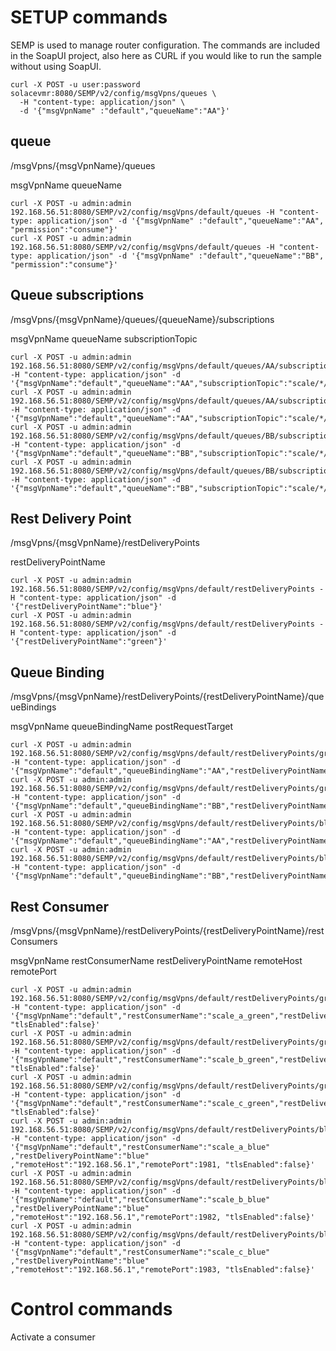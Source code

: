 # SETUP commands

SEMP is used to manage router configuration.  The commands are included in the SoapUI project,  also  here as CURL if you would like to run the sample without using SoapUI.

~~~
curl -X POST -u user:password solacevmr:8080/SEMP/v2/config/msgVpns/queues \
  -H "content-type: application/json" \
  -d '{"msgVpnName" :"default","queueName":"AA"}'
~~~



## queue

/msgVpns/{msgVpnName}/queues

msgVpnName
queueName

~~~
curl -X POST -u admin:admin 192.168.56.51:8080/SEMP/v2/config/msgVpns/default/queues -H "content-type: application/json" -d '{"msgVpnName" :"default","queueName":"AA", "permission":"consume"}'
curl -X POST -u admin:admin 192.168.56.51:8080/SEMP/v2/config/msgVpns/default/queues -H "content-type: application/json" -d '{"msgVpnName" :"default","queueName":"BB", "permission":"consume"}'
~~~

## Queue subscriptions
/msgVpns/{msgVpnName}/queues/{queueName}/subscriptions

msgVpnName
queueName
subscriptionTopic

~~~
curl -X POST -u admin:admin 192.168.56.51:8080/SEMP/v2/config/msgVpns/default/queues/AA/subscriptions -H "content-type: application/json" -d '{"msgVpnName":"default","queueName":"AA","subscriptionTopic":"scale/*/*/*/AA"}'
curl -X POST -u admin:admin 192.168.56.51:8080/SEMP/v2/config/msgVpns/default/queues/AA/subscriptions -H "content-type: application/json" -d '{"msgVpnName":"default","queueName":"AA","subscriptionTopic":"scale/*/*/*/AA/>"}'
curl -X POST -u admin:admin 192.168.56.51:8080/SEMP/v2/config/msgVpns/default/queues/BB/subscriptions -H "content-type: application/json" -d '{"msgVpnName":"default","queueName":"BB","subscriptionTopic":"scale/*/*/*/BB"}'
curl -X POST -u admin:admin 192.168.56.51:8080/SEMP/v2/config/msgVpns/default/queues/BB/subscriptions -H "content-type: application/json" -d '{"msgVpnName":"default","queueName":"BB","subscriptionTopic":"scale/*/*/*/BB/>"}'
~~~

## Rest Delivery Point
/msgVpns/{msgVpnName}/restDeliveryPoints

restDeliveryPointName

~~~
curl -X POST -u admin:admin 192.168.56.51:8080/SEMP/v2/config/msgVpns/default/restDeliveryPoints -H "content-type: application/json" -d '{"restDeliveryPointName":"blue"}'
curl -X POST -u admin:admin 192.168.56.51:8080/SEMP/v2/config/msgVpns/default/restDeliveryPoints -H "content-type: application/json" -d '{"restDeliveryPointName":"green"}'
~~~

## Queue Binding

/msgVpns/{msgVpnName}/restDeliveryPoints/{restDeliveryPointName}/queueBindings

msgVpnName
queueBindingName
postRequestTarget

~~~
curl -X POST -u admin:admin 192.168.56.51:8080/SEMP/v2/config/msgVpns/default/restDeliveryPoints/green/queueBindings -H "content-type: application/json" -d '{"msgVpnName":"default","queueBindingName":"AA","restDeliveryPointName":"green","postRequestTarget":"/"}'
curl -X POST -u admin:admin 192.168.56.51:8080/SEMP/v2/config/msgVpns/default/restDeliveryPoints/green/queueBindings -H "content-type: application/json" -d '{"msgVpnName":"default","queueBindingName":"BB","restDeliveryPointName":"green","postRequestTarget":"/"}'
curl -X POST -u admin:admin 192.168.56.51:8080/SEMP/v2/config/msgVpns/default/restDeliveryPoints/blue/queueBindings  -H "content-type: application/json" -d '{"msgVpnName":"default","queueBindingName":"AA","restDeliveryPointName":"blue","postRequestTarget":"/"}'
curl -X POST -u admin:admin 192.168.56.51:8080/SEMP/v2/config/msgVpns/default/restDeliveryPoints/blue/queueBindings  -H "content-type: application/json" -d '{"msgVpnName":"default","queueBindingName":"BB","restDeliveryPointName":"blue","postRequestTarget":"/"}'
~~~


## Rest Consumer

/msgVpns/{msgVpnName}/restDeliveryPoints/{restDeliveryPointName}/restConsumers

msgVpnName
restConsumerName
restDeliveryPointName
remoteHost
remotePort

~~~
curl -X POST -u admin:admin 192.168.56.51:8080/SEMP/v2/config/msgVpns/default/restDeliveryPoints/green/restConsumers -H "content-type: application/json" -d '{"msgVpnName":"default","restConsumerName":"scale_a_green","restDeliveryPointName":"green","remoteHost":"192.168.56.1","remotePort":1981, "tlsEnabled":false}'
curl -X POST -u admin:admin 192.168.56.51:8080/SEMP/v2/config/msgVpns/default/restDeliveryPoints/green/restConsumers -H "content-type: application/json" -d '{"msgVpnName":"default","restConsumerName":"scale_b_green","restDeliveryPointName":"green","remoteHost":"192.168.56.1","remotePort":1982, "tlsEnabled":false}'
curl -X POST -u admin:admin 192.168.56.51:8080/SEMP/v2/config/msgVpns/default/restDeliveryPoints/green/restConsumers -H "content-type: application/json" -d '{"msgVpnName":"default","restConsumerName":"scale_c_green","restDeliveryPointName":"green","remoteHost":"192.168.56.1","remotePort":1983, "tlsEnabled":false}'
curl -X POST -u admin:admin 192.168.56.51:8080/SEMP/v2/config/msgVpns/default/restDeliveryPoints/blue/restConsumers  -H "content-type: application/json" -d '{"msgVpnName":"default","restConsumerName":"scale_a_blue" ,"restDeliveryPointName":"blue" ,"remoteHost":"192.168.56.1","remotePort":1981, "tlsEnabled":false}'
curl -X POST -u admin:admin 192.168.56.51:8080/SEMP/v2/config/msgVpns/default/restDeliveryPoints/blue/restConsumers  -H "content-type: application/json" -d '{"msgVpnName":"default","restConsumerName":"scale_b_blue" ,"restDeliveryPointName":"blue" ,"remoteHost":"192.168.56.1","remotePort":1982, "tlsEnabled":false}'
curl -X POST -u admin:admin 192.168.56.51:8080/SEMP/v2/config/msgVpns/default/restDeliveryPoints/blue/restConsumers  -H "content-type: application/json" -d '{"msgVpnName":"default","restConsumerName":"scale_c_blue" ,"restDeliveryPointName":"blue" ,"remoteHost":"192.168.56.1","remotePort":1983, "tlsEnabled":false}'
~~~
# Control commands

Activate a consumer

